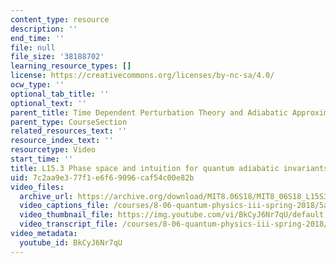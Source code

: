 ```yaml
---
content_type: resource
description: ''
end_time: ''
file: null
file_size: '38188702'
learning_resource_types: []
license: https://creativecommons.org/licenses/by-nc-sa/4.0/
ocw_type: ''
optional_tab_title: ''
optional_text: ''
parent_title: Time Dependent Perturbation Theory and Adiabatic Approximation
parent_type: CourseSection
related_resources_text: ''
resource_index_text: ''
resourcetype: Video
start_time: ''
title: L15.3 Phase space and intuition for quantum adiabatic invariants
uid: 7c2aa9e3-77f1-e6f6-9096-caf54c00e82b
video_files:
  archive_url: https://archive.org/download/MIT8.06S18/MIT8_06S18_L15S3_300k.mp4
  video_captions_file: /courses/8-06-quantum-physics-iii-spring-2018/5a385521c7c95d56a8c2437ad031d1c0_BkCyJ6Nr7qU.vtt
  video_thumbnail_file: https://img.youtube.com/vi/BkCyJ6Nr7qU/default.jpg
  video_transcript_file: /courses/8-06-quantum-physics-iii-spring-2018/d68c09728a4010b8bb1ebdd0be4d55a1_BkCyJ6Nr7qU.pdf
video_metadata:
  youtube_id: BkCyJ6Nr7qU
---
```

